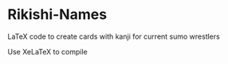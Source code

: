 # Rikishi-Names
LaTeX code to create cards with kanji for current sumo wrestlers

Use XeLaTeX to compile
